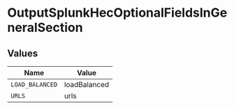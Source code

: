 # OutputSplunkHecOptionalFieldsInGeneralSection


## Values

| Name            | Value           |
| --------------- | --------------- |
| `LOAD_BALANCED` | loadBalanced    |
| `URLS`          | urls            |